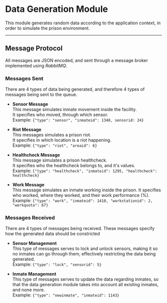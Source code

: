 # Data Generation Module
This module generates random data according to the application context, in order to simulate the prison environment.

****
## Message Protocol
All messages are JSON encoded, and sent through a message broker implemented using *RabbitMQ*.

### Messages Sent
There are 4 types of data being generated, and therefore 4 types of messages being sent to the queue.

* **Sensor Message**  
This message simulates inmate movement inside the facility.  
It specifies who moved, through which sensor.  
Example: `{"type": "sensor", "inmateid": 1348, sensorid: 24}`

* **Riot Message**  
This messages simulates a prison riot.  
It specifies in which location is a riot happening.  
Example: `{"type": "riot", "areaid": 6}`

* **Healthcheck Message**  
This message simulates a prison healthcheck.  
It specifies who the healthcheck belongs to, and it's values.  
Example: `{"type": "healthcheck", "inmateid": 1295, "healthcheck": healthcheck}`

* **Work Message**  
This message simulates an inmate working inside the prison.
It specifies who worked, where they worked, and their work performance (%).  
Example: `{"type": "work", "inmateid": 1410, "workstationid": 2, "workquota": 67}`

### Messages Received
There are 4 types of messages being received. These messages specify how the generated data should be constricted

* **Sensor Management**  
This type of messages serves to lock and unlock sensors, making it so no inmates can go through them, effectively restricting the data being generated.  
Example: `{"type": "lock", "sensorid": 5}`

* **Inmate Management**  
This type of messages serves to update the data regarding inmates, so that the data generation module takes into account all existing inmates, and none more.  
Example: `{"type": "newinmate", "inmateid": 1143}`